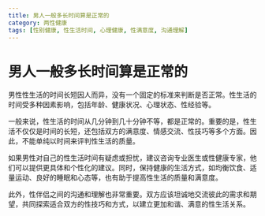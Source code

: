 ```yaml
---
title: 男人一般多长时间算是正常的
category: 两性健康
tags: [性别健康, 性生活时间, 心理健康, 性满意度, 沟通理解]
---
```

# 男人一般多长时间算是正常的
男性性生活的时间长短因人而异，没有一个固定的标准来判断是否正常。性生活的时间受多种因素影响，包括年龄、健康状况、心理状态、性经验等。

一般来说，性生活的时间从几分钟到几十分钟不等，都是正常的。重要的是，性生活不仅仅是时间的长短，还包括双方的满意度、情感交流、性技巧等多个方面。因此，不能单纯以时间来评判性生活的质量。

如果男性对自己的性生活时间有疑虑或担忧，建议咨询专业医生或性健康专家，他们可以提供更具体和个性化的建议。同时，保持健康的生活方式，如均衡饮食、适量运动、良好的睡眠和心态等，也有助于提高性生活的质量和满意度。

此外，性伴侣之间的沟通和理解也非常重要。双方应该坦诚地交流彼此的需求和期望，共同探索适合双方的性技巧和方式，以建立更加和谐、满意的性生活关系。
